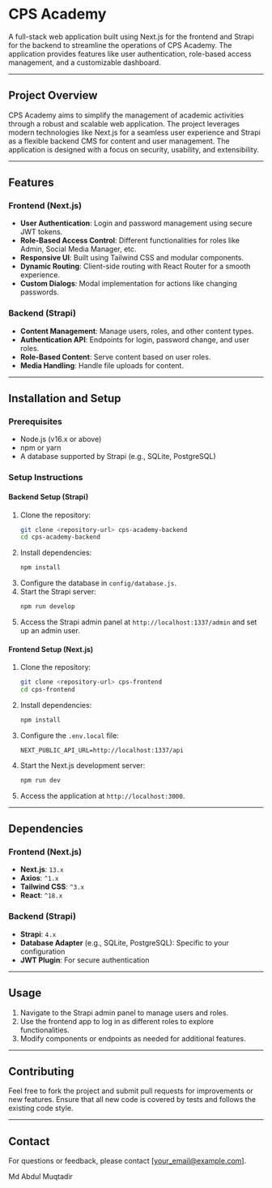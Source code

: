 # CPS Academy

A full-stack web application built using Next.js for the frontend and Strapi for the backend to streamline the operations of CPS Academy. The application provides features like user authentication, role-based access management, and a customizable dashboard.

---

## Project Overview

CPS Academy aims to simplify the management of academic activities through a robust and scalable web application. The project leverages modern technologies like Next.js for a seamless user experience and Strapi as a flexible backend CMS for content and user management. The application is designed with a focus on security, usability, and extensibility.

---

## Features

### Frontend (Next.js)

- **User Authentication**: Login and password management using secure JWT tokens.
- **Role-Based Access Control**: Different functionalities for roles like Admin, Social Media Manager, etc.
- **Responsive UI**: Built using Tailwind CSS and modular components.
- **Dynamic Routing**: Client-side routing with React Router for a smooth experience.
- **Custom Dialogs**: Modal implementation for actions like changing passwords.

### Backend (Strapi)

- **Content Management**: Manage users, roles, and other content types.
- **Authentication API**: Endpoints for login, password change, and user roles.
- **Role-Based Content**: Serve content based on user roles.
- **Media Handling**: Handle file uploads for content.

---

## Installation and Setup

### Prerequisites

- Node.js (v16.x or above)
- npm or yarn
- A database supported by Strapi (e.g., SQLite, PostgreSQL)

### Setup Instructions

#### Backend Setup (Strapi)

1. Clone the repository:
   ```bash
   git clone <repository-url> cps-academy-backend
   cd cps-academy-backend
   ```
2. Install dependencies:
   ```bash
   npm install
   ```
3. Configure the database in `config/database.js`.
4. Start the Strapi server:
   ```bash
   npm run develop
   ```
5. Access the Strapi admin panel at `http://localhost:1337/admin` and set up an admin user.

#### Frontend Setup (Next.js)

1. Clone the repository:
   ```bash
   git clone <repository-url> cps-frontend
   cd cps-frontend
   ```
2. Install dependencies:
   ```bash
   npm install
   ```
3. Configure the `.env.local` file:
   ```env
   NEXT_PUBLIC_API_URL=http://localhost:1337/api
   ```
4. Start the Next.js development server:
   ```bash
   npm run dev
   ```
5. Access the application at `http://localhost:3000`.

---

## Dependencies

### Frontend (Next.js)

- **Next.js**: `13.x`
- **Axios**: `^1.x`
- **Tailwind CSS**: `^3.x`
- **React**: `^18.x`

### Backend (Strapi)

- **Strapi**: `4.x`
- **Database Adapter** (e.g., SQLite, PostgreSQL): Specific to your configuration
- **JWT Plugin**: For secure authentication

---

## Usage

1. Navigate to the Strapi admin panel to manage users and roles.
2. Use the frontend app to log in as different roles to explore functionalities.
3. Modify components or endpoints as needed for additional features.

---

## Contributing

Feel free to fork the project and submit pull requests for improvements or new features. Ensure that all new code is covered by tests and follows the existing code style.

---

## Contact

For questions or feedback, please contact [[your_email@example.com](mailto:muqtadir.mujahid02@gmail.com)].

Md Abdul Muqtadir
